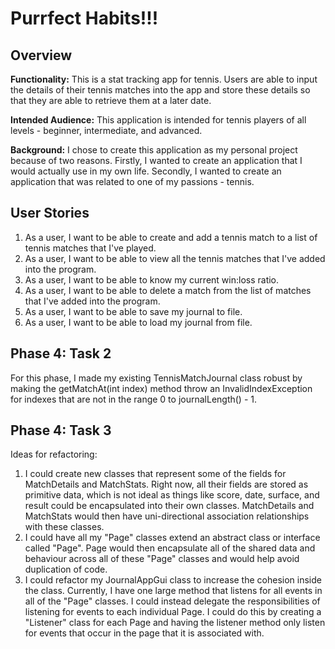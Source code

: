 # Purrfect Habits!!!

## Overview

**Functionality:**
This is a stat tracking app for tennis. Users are able to input the details of their
tennis matches into the app and store these details so that they are able to retrieve
them at a later date.

**Intended Audience:**
This application is intended for tennis players of all levels - beginner, intermediate, and advanced.

**Background:**
I chose to create this application as my personal project because of two reasons.
Firstly, I wanted to create an application that I would actually use in my own life.
Secondly, I wanted to create an application that was related to one of my passions - tennis.

## User Stories

1) As a user, I want to be able to create and add a tennis match to a list of tennis matches that I've played.
2) As a user, I want to be able to view all the tennis matches that I've added into the program.
3) As a user, I want to be able to know my current win:loss ratio.
4) As a user, I want to be able to delete a match from the list of matches that I've added into the program.
5) As a user, I want to be able to save my journal to file.
6) As a user, I want to be able to load my journal from file.

## Phase 4: Task 2

For this phase, I made my existing TennisMatchJournal class robust by making the getMatchAt(int index) method
throw an InvalidIndexException for indexes that are not in the range 0 to journalLength() - 1.

## Phase 4: Task 3

Ideas for refactoring:
1) I could create new classes that represent some of the fields for MatchDetails and MatchStats. Right now,
   all their fields are stored as primitive data, which is not ideal as things like score, date, surface,
   and result could be encapsulated into their own classes. MatchDetails and MatchStats would then have
   uni-directional association relationships with these classes.
2) I could have all my "Page" classes extend an abstract class or interface called "Page". Page would then
   encapsulate all of the shared data and behaviour across all of these "Page" classes and would help avoid
   duplication of code.
3) I could refactor my JournalAppGui class to increase the cohesion inside the class. Currently, I have one
   large method that listens for all events in all of the "Page" classes. I could instead delegate the 
   responsibilities of listening for events to each individual Page. I could do this by creating a "Listener" 
   class for each Page and having the listener method only listen for events that occur in the page that it is 
   associated with.